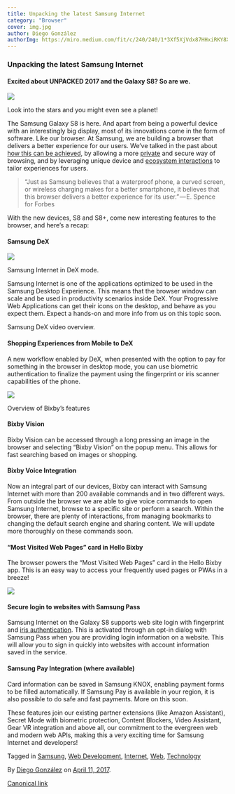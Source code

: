 ```yaml
---
title: Unpacking the latest Samsung Internet
category: "Browser"
cover: img.jpg
author: Diego González
authorImg: https://miro.medium.com/fit/c/240/240/1*3Xf5XjVdx87HHxiRKY8X1Q.jpeg
---
```


### Unpacking the latest Samsung Internet

#### Excited about UNPACKED 2017 and the Galaxy S8? So are we.

![](https://cdn-images-1.medium.com/max/2000/1*zBplmlSqHDV5pZudoMtM6w.jpeg)

Look into the stars and you might even see a planet!

The Samsung Galaxy S8 is here. And apart from being a powerful device with an interestingly big display, most of its innovations come in the form of software. Like our browser. At Samsung, we are building a browser that delivers a better experience for our users. We’ve talked in the past about [how this can be achieved](https://medium.com/samsung-internet-dev/many-browsers-one-web-21730352afbc), by allowing a more [private](https://medium.com/samsung-internet-dev/introducing-disconnect-for-samsung-internet-f23b29a05463) and secure way of browsing, and by leveraging unique device and [ecosystem interactions](https://samsunginter.net/docs/skybox) to tailor experiences for users.

> “Just as Samsung believes that a waterproof phone, a curved screen, or wireless charging makes for a better smartphone, it believes that this browser delivers a better experience for its user.” — E. Spence for Forbes

With the new devices, S8 and S8+, come new interesting features to the browser, and here’s a recap:

#### Samsung DeX

![](https://cdn-images-1.medium.com/max/1000/1*ec7e8mRtmeKhYTLGw0KKYg.png)

Samsung Internet in DeX mode.

Samsung Internet is one of the applications optimized to be used in the Samsung Desktop Experience. This means that the browser window can scale and be used in productivity scenarios inside DeX. Your Progressive Web Applications can get their icons on the desktop, and behave as you expect them. Expect a hands-on and more info from us on this topic soon.

Samsung DeX video overview.

#### Shopping Experiences from Mobile to DeX

A new workflow enabled by DeX, when presented with the option to pay for something in the browser in desktop mode, you can use biometric authentication to finalize the payment using the fingerprint or iris scanner capabilities of the phone.

![](https://cdn-images-1.medium.com/max/600/1*JdDxcitF6vHgldSuOTxyqg.jpeg)

Overview of Bixby’s features

#### Bixby Vision

Bixby Vision can be accessed through a long pressing an image in the browser and selecting “Bixby Vision” on the popup menu. This allows for fast searching based on images or shopping.

#### Bixby Voice Integration

Now an integral part of our devices, Bixby can interact with Samsung Internet with more than 200 available commands and in two different ways. From outside the browser we are able to give voice commands to open Samsung Internet, browse to a specific site or perform a search. Within the browser, there are plenty of interactions, from managing bookmarks to changing the default search engine and sharing content. We will update more thoroughly on these commands soon.

#### “Most Visited Web Pages” card in Hello Bixby

The browser powers the “Most Visited Web Pages” card in the Hello Bixby app. This is an easy way to access your frequently used pages or PWAs in a breeze!

![](https://cdn-images-1.medium.com/max/800/1*LekK0QY0Ak1qcmBlUKaRQg.png)

#### Secure login to websites with Samsung Pass

Samsung Internet on the Galaxy S8 supports web site login with fingerprint and [iris authentication](https://medium.com/samsung-internet-dev/iris-scanning-comes-to-the-web-516b40063622). This is activated through an opt-in dialog with Samsung Pass when you are providing login information on a website. This will allow you to sign in quickly into websites with account information saved in the service.

#### Samsung Pay Integration (where available)

Card information can be saved in Samsung KNOX, enabling payment forms to be filled automatically. If Samsung Pay is available in your region, it is also possible to do safe and fast payments. More on this soon.

These features join our existing partner extensions (like Amazon Assistant), Secret Mode with biometric protection, Content Blockers, Video Assistant, Gear VR integration and above all, our commitment to the evergreen web and modern web APIs, making this a very exciting time for Samsung Internet and developers!

Tagged in [Samsung](https://medium.com/tag/samsung), [Web Development](https://medium.com/tag/web-development), [Internet](https://medium.com/tag/internet), [Web](https://medium.com/tag/web), [Technology](https://medium.com/tag/technology)

By [Diego González](https://medium.com/@diekus) on [April 11, 2017](https://medium.com/p/fb1eac41cb7a).

[Canonical link](https://medium.com/@diekus/unpacking-the-latest-samsung-internet-fb1eac41cb7a)
